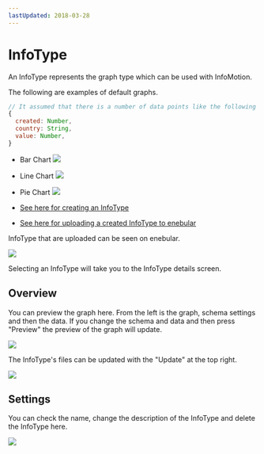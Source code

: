 ```yaml
---
lastUpdated: 2018-03-28
---
```


# InfoType

An InfoType represents the graph type which can be used with InfoMotion.

The following are examples of default graphs.

```javascript
// It assumed that there is a number of data points like the following
{
  created: Number,
  country: String,
  value: Number,
}
```

- Bar Chart
![](/_asset/images/InfoMotion/enebular-developers-template-barchart.png)


- Line Chart
![](/_asset/images/InfoMotion/enebular-developers-template-linechart.png)


- Pie Chart
![](/_asset/images/InfoMotion/enebular-developers-template-piechart.png)


- [See here for creating an InfoType](./InfoMotionTool.md)
- [See here for uploading a created InfoType to enebular](./UploadInfoType.md)

InfoType that are uploaded can be seen on enebular.

![](https://i.gyazo.com/9e7c26c3948b2ebbd77734439afdcc63.png)

Selecting an InfoType will take you to the InfoType details screen.

## Overview

You can preview the graph here. From the left is the graph, schema settings and then the data. If you change the schema and data and then press "Preview" the preview of the graph will update.

![](/_asset/images/InfoMotion/overview.png) 

The InfoType's files can be updated with the "Update" at the top right. 

![](/_asset/images/InfoMotion/infotype-update.png) 

## Settings

You can check the name, change the description of the InfoType and delete the InfoType here.

![](https://i.gyazo.com/9c99f2ce91a7aeb6e542c18662191ab7.png)
